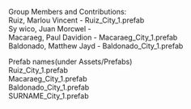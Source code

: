 Group Members and Contributions:\
Ruiz, Marlou Vincent - Ruiz_City_1.prefab\
Sy wico, Juan Morcwel -\
Macaraeg, Paul Davidion - Macaraeg_City_1.prefab\
Baldonado, Matthew Jayd - Baldonado_City_1.prefab

Prefab names(under Assets/Prefabs)\
Ruiz_City_1.prefab\
Macaraeg_City_1.prefab\
Baldonado_City_1.prefab\
SURNAME_City_1.prefab

